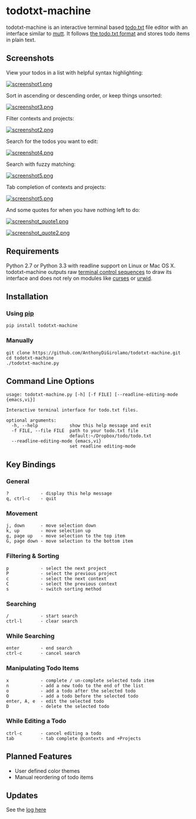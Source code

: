 todotxt-machine
===============

todotxt-machine is an interactive terminal based [todo.txt](http://todotxt.com/) file editor with an interface similar to [mutt](http://www.mutt.org/). It follows [the todo.txt
format](https://github.com/ginatrapani/todo.txt-cli/wiki/The-Todo.txt-Format) and stores todo items in plain text.

Screenshots
-----------

View your todos in a list with helpful syntax highlighting:

[![screenshot1.png](https://raw.github.com/AnthonyDiGirolamo/todotxt-machine/master/screenshots/screenshot1.png)](https://raw.github.com/AnthonyDiGirolamo/todotxt-machine/master/screenshots/screenshot1.png)

Sort in ascending or descending order, or keep things unsorted:

[![screenshot3.png](https://raw.github.com/AnthonyDiGirolamo/todotxt-machine/master/screenshots/screenshot3.png)](https://raw.github.com/AnthonyDiGirolamo/todotxt-machine/master/screenshots/screenshot3.png)

Filter contexts and projects:

[![screenshot2.png](https://raw.github.com/AnthonyDiGirolamo/todotxt-machine/master/screenshots/screenshot2.png)](https://raw.github.com/AnthonyDiGirolamo/todotxt-machine/master/screenshots/screenshot2.png)

Search for the todos you want to edit:

[![screenshot4.png](https://raw.github.com/AnthonyDiGirolamo/todotxt-machine/master/screenshots/screenshot4.png)](https://raw.github.com/AnthonyDiGirolamo/todotxt-machine/master/screenshots/screenshot4.png)

Search with fuzzy matching:

[![screenshot5.png](https://raw.github.com/AnthonyDiGirolamo/todotxt-machine/master/screenshots/screenshot5.png)](https://raw.github.com/AnthonyDiGirolamo/todotxt-machine/master/screenshots/screenshot5.png)

Tab completion of contexts and projects:

[![screenshot5.png](https://raw.github.com/AnthonyDiGirolamo/todotxt-machine/master/screenshots/screenshot6.png)](https://raw.github.com/AnthonyDiGirolamo/todotxt-machine/master/screenshots/screenshot6.png)

And some quotes for when you have nothing left to do:

[![screenshot_quote1.png](https://raw.github.com/AnthonyDiGirolamo/todotxt-machine/master/screenshots/screenshot_quote1.png)](https://raw.github.com/AnthonyDiGirolamo/todotxt-machine/master/screenshots/screenshot_quote1.png)

[![screenshot_quote2.png](https://raw.github.com/AnthonyDiGirolamo/todotxt-machine/master/screenshots/screenshot_quote2.png)](https://raw.github.com/AnthonyDiGirolamo/todotxt-machine/master/screenshots/screenshot_quote2.png)

Requirements
------------

Python 2.7 or Python 3.3 with readline support on Linux or Mac OS X.
todotxt-machine outputs raw [terminal control
sequences](http://invisible-island.net/xterm/ctlseqs/ctlseqs.html) to draw its
interface and does not rely on modules like
[curses](http://docs.python.org/3.3/library/curses.html) or
[urwid](http://excess.org/urwid/).

Installation
------------

### Using [pip](https://pypi.python.org/pypi/pip)

    pip install todotxt-machine


### Manually
    git clone https://github.com/AnthonyDiGirolamo/todotxt-machine.git
    cd todotxt-machine
    ./todotxt-machine.py

Command Line Options
--------------------

    usage: todotxt-machine.py [-h] [-f FILE] [--readline-editing-mode {emacs,vi}]

    Interactive terminal interface for todo.txt files.

    optional arguments:
      -h, --help            show this help message and exit
      -f FILE, --file FILE  path to your todo.txt file
                            default:~/Dropbox/todo/todo.txt
      --readline-editing-mode {emacs,vi}
                            set readline editing-mode

Key Bindings
------------

### General

    ?            - display this help message
    q, ctrl-c    - quit

### Movement

    j, down      - move selection down
    k, up        - move selection up
    g, page up   - move selection to the top item
    G, page down - move selection to the bottom item

### Filtering & Sorting

    p            - select the next project
    P            - select the previous project
    c            - select the next context
    C            - select the previous context
    s            - switch sorting method

### Searching

    /            - start search
    ctrl-l       - clear search

### While Searching

    enter        - end search
    ctrl-c       - cancel search

### Manipulating Todo Items

    x            - complete / un-complete selected todo item
    n            - add a new todo to the end of the list
    o            - add a todo after the selected todo
    O            - add a todo before the selected todo
    enter, A, e  - edit the selected todo
    D            - delete the selected todo

### While Editing a Todo

    ctrl-c       - cancel editing a todo
    tab          - tab complete @contexts and +Projects

Planned Features
----------------

- User defined color themes
- Manual reordering of todo items

Updates
-------

See the [log here](https://github.com/AnthonyDiGirolamo/todotxt-machine/commits/master)
